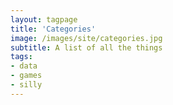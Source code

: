 ```yaml
---
layout: tagpage
title: 'Categories'
image: /images/site/categories.jpg
subtitle: A list of all the things
tags:
- data
- games
- silly
---
```

